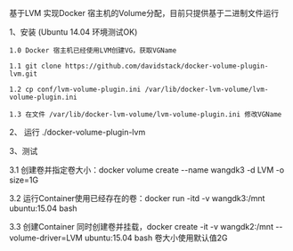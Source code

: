 基于LVM 实现Docker 宿主机的Volume分配，目前只提供基于二进制文件运行  

1、安装 (Ubuntu 14.04 环境测试OK)  

    1.0 Docker 宿主机已经使用LVM创建VG，获取VGName  
    
    1.1 git clone https://github.com/davidstack/docker-volume-plugin-lvm.git   
    
    1.2 cp conf/lvm-volume-plugin.ini /var/lib/docker-lvm-volume/lvm-volume-plugin.ini  
    
    1.3 在文件 /var/lib/docker-lvm-volume/lvm-volume-plugin.ini 修改VGName  
    
2、 运行 ./docker-volume-plugin-lvm   

3、测试   

   3.1 创建卷并指定卷大小：docker volume create --name wangdk3 -d LVM -o size=1G   
   
   3.2 运行Container使用已经存在的卷：docker run -itd -v wangdk3:/mnt ubuntu:15.04 bash   
   
   3.3 创建Container 同时创建卷并挂载，docker create -it -v wangdk2:/mnt --volume-driver=LVM ubuntu:15.04 bash  卷大小使用默认值2G  
   
    
